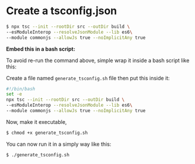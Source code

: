 # Create a tsconfig.json

```bash
$ npx tsc --init --rootDir src --outDir build \
--esModuleInterop --resolveJsonModule --lib es6\
--module commonjs --allowJs true --noImplicitAny true
```

**Embed this in a bash script:**

To avoid re-run the command above, simple wrap it inside a bash script
like this:

Create a file named `generate_tsconfig.sh` file then put this inside it:

```bash
#!/bin/bash
set -e
npx tsc --init --rootDir src --outDir build \
--esModuleInterop --resolveJsonModule --lib es6\
--module commonjs --allowJs true --noImplicitAny true
```

Now, make it executable,

```bash
$ chmod +x generate_tsconfig.sh
```

You can now run it in a simply way like this:

```bash
$ ./generate_tsconfig.sh
```
